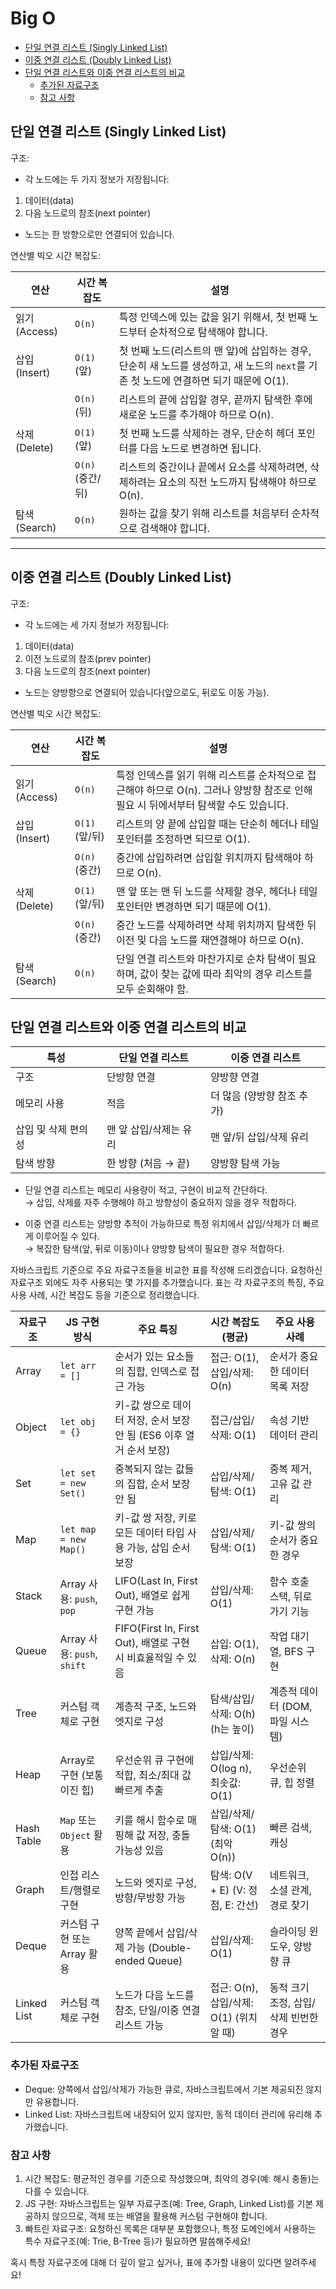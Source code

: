 # Big O

- [단일 연결 리스트 (Singly Linked List)](#단일-연결-리스트-singly-linked-list)
- [이중 연결 리스트 (Doubly Linked List)](#이중-연결-리스트-doubly-linked-list)
- [단일 연결 리스트와 이중 연결 리스트의 비교](#단일-연결-리스트와-이중-연결-리스트의-비교)
  - [추가된 자료구조](#추가된-자료구조)
  - [참고 사항](#참고-사항)

## 단일 연결 리스트 (Singly Linked List)

구조:

- 각 노드에는 두 가지 정보가 저장됩니다:

1. 데이터(data)
2. 다음 노드로의 참조(next pointer)

- 노드는 한 방향으로만 연결되어 있습니다.

연산별 빅오 시간 복잡도:

| 연산          | 시간 복잡도      | 설명                                                                                                                                  |
| ------------- | ---------------- | ------------------------------------------------------------------------------------------------------------------------------------- |
| 읽기 (Access) | `O(n)`           | 특정 인덱스에 있는 값을 읽기 위해서, 첫 번째 노드부터 순차적으로 탐색해야 합니다.                                                     |
| 삽입 (Insert) | `O(1)` (앞)      | 첫 번째 노드(리스트의 맨 앞)에 삽입하는 경우, 단순히 새 노드를 생성하고, 새 노드의 `next`를 기존 첫 노드에 연결하면 되기 때문에 O(1). |
|               | `O(n)` (뒤)      | 리스트의 끝에 삽입할 경우, 끝까지 탐색한 후에 새로운 노드를 추가해야 하므로 O(n).                                                     |
| 삭제 (Delete) | `O(1)` (앞)      | 첫 번째 노드를 삭제하는 경우, 단순히 헤더 포인터를 다음 노드로 변경하면 됩니다.                                                       |
|               | `O(n)` (중간/뒤) | 리스트의 중간이나 끝에서 요소를 삭제하려면, 삭제하려는 요소의 직전 노드까지 탐색해야 하므로 O(n).                                     |
| 탐색 (Search) | `O(n)`           | 원하는 값을 찾기 위해 리스트를 처음부터 순차적으로 검색해야 합니다.                                                                   |

---

## 이중 연결 리스트 (Doubly Linked List)

구조:

- 각 노드에는 세 가지 정보가 저장됩니다:

1. 데이터(data)
2. 이전 노드로의 참조(prev pointer)
3. 다음 노드로의 참조(next pointer)

- 노드는 양방향으로 연결되어 있습니다(앞으로도, 뒤로도 이동 가능).

연산별 빅오 시간 복잡도:

| 연산          | 시간 복잡도    | 설명                                                                                                                                 |
| ------------- | -------------- | ------------------------------------------------------------------------------------------------------------------------------------ |
| 읽기 (Access) | `O(n)`         | 특정 인덱스를 읽기 위해 리스트를 순차적으로 접근해야 하므로 O(n). 그러나 양방향 참조로 인해 필요 시 뒤에서부터 탐색할 수도 있습니다. |
| 삽입 (Insert) | `O(1)` (앞/뒤) | 리스트의 양 끝에 삽입할 때는 단순히 헤더나 테일 포인터를 조정하면 되므로 O(1).                                                       |
|               | `O(n)` (중간)  | 중간에 삽입하려면 삽입할 위치까지 탐색해야 하므로 O(n).                                                                              |
| 삭제 (Delete) | `O(1)` (앞/뒤) | 맨 앞 또는 맨 뒤 노드를 삭제할 경우, 헤더나 테일 포인터만 변경하면 되기 때문에 O(1).                                                 |
|               | `O(n)` (중간)  | 중간 노드를 삭제하려면 삭제 위치까지 탐색한 뒤 이전 및 다음 노드를 재연결해야 하므로 O(n).                                           |
| 탐색 (Search) | `O(n)`         | 단일 연결 리스트와 마찬가지로 순차 탐색이 필요하며, 값이 찾는 값에 따라 최악의 경우 리스트를 모두 순회해야 함.                       |

## 단일 연결 리스트와 이중 연결 리스트의 비교

| 특성                | 단일 연결 리스트       | 이중 연결 리스트           |
| ------------------- | ---------------------- | -------------------------- |
| 구조                | 단방향 연결            | 양방향 연결                |
| 메모리 사용         | 적음                   | 더 많음 (양방향 참조 추가) |
| 삽입 및 삭제 편의성 | 맨 앞 삽입/삭제는 유리 | 맨 앞/뒤 삽입/삭제 유리    |
| 탐색 방향           | 한 방향 (처음 → 끝)    | 양방향 탐색 가능           |

- 단일 연결 리스트는 메모리 사용량이 적고, 구현이 비교적 간단하다.  
  → 삽입, 삭제를 자주 수행해야 하고 방향성이 중요하지 않을 경우 적합하다.

- 이중 연결 리스트는 양방향 추적이 가능하므로 특정 위치에서 삽입/삭제가 더 빠르게 이루어질 수 있다.  
  → 복잡한 탐색(앞, 뒤로 이동)이나 양방향 탐색이 필요한 경우 적합하다.

자바스크립트 기준으로 주요 자료구조들을 비교한 표를 작성해 드리겠습니다. 요청하신 자료구조 외에도 자주 사용되는 몇 가지를 추가했습니다. 표는 각 자료구조의 특징, 주요 사용 사례, 시간 복잡도 등을 기준으로 정리했습니다.

| 자료구조    | JS 구현 방식                | 주요 특징                                                           | 시간 복잡도 (평균)                       | 주요 사용 사례                        |
| ----------- | --------------------------- | ------------------------------------------------------------------- | ---------------------------------------- | ------------------------------------- |
| Array       | `let arr = []`              | 순서가 있는 요소들의 집합, 인덱스로 접근 가능                       | 접근: O(1), 삽입/삭제: O(n)              | 순서가 중요한 데이터 목록 저장        |
| Object      | `let obj = {}`              | 키-값 쌍으로 데이터 저장, 순서 보장 안 됨 (ES6 이후 열거 순서 보장) | 접근/삽입/삭제: O(1)                     | 속성 기반 데이터 관리                 |
| Set         | `let set = new Set()`       | 중복되지 않는 값들의 집합, 순서 보장 안 됨                          | 삽입/삭제/탐색: O(1)                     | 중복 제거, 고유 값 관리               |
| Map         | `let map = new Map()`       | 키-값 쌍 저장, 키로 모든 데이터 타입 사용 가능, 삽입 순서 보장      | 삽입/삭제/탐색: O(1)                     | 키-값 쌍의 순서가 중요한 경우         |
| Stack       | Array 사용: `push`, `pop`   | LIFO(Last In, First Out), 배열로 쉽게 구현 가능                     | 삽입/삭제: O(1)                          | 함수 호출 스택, 뒤로 가기 기능        |
| Queue       | Array 사용: `push`, `shift` | FIFO(First In, First Out), 배열로 구현 시 비효율적일 수 있음        | 삽입: O(1), 삭제: O(n)                   | 작업 대기열, BFS 구현                 |
| Tree        | 커스텀 객체로 구현          | 계층적 구조, 노드와 엣지로 구성                                     | 탐색/삽입/삭제: O(h) (h는 높이)          | 계층적 데이터 (DOM, 파일 시스템)      |
| Heap        | Array로 구현 (보통 이진 힙) | 우선순위 큐 구현에 적합, 최소/최대 값 빠르게 추출                   | 삽입/삭제: O(log n), 최솟값: O(1)        | 우선순위 큐, 힙 정렬                  |
| Hash Table  | `Map` 또는 `Object` 활용    | 키를 해시 함수로 매핑해 값 저장, 충돌 가능성 있음                   | 삽입/삭제/탐색: O(1) (최악 O(n))         | 빠른 검색, 캐싱                       |
| Graph       | 인접 리스트/행렬로 구현     | 노드와 엣지로 구성, 방향/무방향 가능                                | 탐색: O(V + E) (V: 정점, E: 간선)        | 네트워크, 소셜 관계, 경로 찾기        |
| Deque       | 커스텀 구현 또는 Array 활용 | 양쪽 끝에서 삽입/삭제 가능 (Double-ended Queue)                     | 삽입/삭제: O(1)                          | 슬라이딩 윈도우, 양방향 큐            |
| Linked List | 커스텀 객체로 구현          | 노드가 다음 노드를 참조, 단일/이중 연결 리스트 가능                 | 접근: O(n), 삽입/삭제: O(1) (위치 알 때) | 동적 크기 조정, 삽입/삭제 빈번한 경우 |

### 추가된 자료구조

- Deque: 양쪽에서 삽입/삭제가 가능한 큐로, 자바스크립트에서 기본 제공되진 않지만 유용합니다.
- Linked List: 자바스크립트에 내장되어 있지 않지만, 동적 데이터 관리에 유리해 추가했습니다.

### 참고 사항

1. 시간 복잡도: 평균적인 경우를 기준으로 작성했으며, 최악의 경우(예: 해시 충돌)는 다를 수 있습니다.
2. JS 구현: 자바스크립트는 일부 자료구조(예: Tree, Graph, Linked List)를 기본 제공하지 않으므로, 객체 또는 배열을 활용해 커스텀 구현해야 합니다.
3. 빠트린 자료구조: 요청하신 목록은 대부분 포함했으나, 특정 도메인에서 사용하는 특수 자료구조(예: Trie, B-Tree 등)가 필요하면 말씀해주세요!

혹시 특정 자료구조에 대해 더 깊이 알고 싶거나, 표에 추가할 내용이 있다면 알려주세요!
